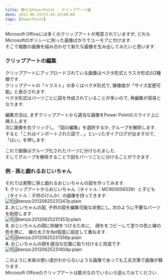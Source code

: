 ```yaml
---
title: 魅せるPowerPoint - クリップアート編
date: 2012-06-25T23:43:32+09:00
tags: [PowerPoint]
---
```


Microsoft Officeには多くのクリップアートが用意されていますが, どれもMicrosoftのポリシーに則った画像ばかりでユーモアに欠けます\.  
そこで複数の画像を組み合わせて新たな画像を生み出してみたいと思います\.

### クリップアートの編集

クリップアートにアップロードされている画像はベクタ形式とラスタ形式の2種類です\.  
クリップアートの「イラスト」の多くはベクタ形式で, 解像度が「サイズ変更可能」と表示されます\.  
ベクタ形式はパーツごとに図を作成されていることが多いので, 再編集が容易となります\.

編集方法は, まずクリップアートから適当な画像をPower Pointのスライド上に挿入します\.  
次に画像を右クリックし, 「図の編集」を選択するか, グループを解除します\.  
すると「これはインポートされた図で\.\.\.」といったダイアログが出ますので, 「はい」を押します\.

これで画像はグループ化されたパーツに分けられました\.  
そしてグループを解除することで図をパーツごとに分けることができます\.

### 例 \- 孫と戯れるおじいちゃん

それでは実際に孫と戯れるおじいちゃんの図を作ってみます\.  
**1\.** クリップアートからおじいちゃん（タイトル：MC900056339）と子ども（タイトル：子供のけんか）の画像を持ってきます\.  
![f:id:ibenza:20120625231347p:plain](/2012/06/25/20120625231347.png)  
**2\.** おじいちゃんの図, 子供の図を編集可能な状態にし, 次のように不要なパーツを削除します\.  
![f:id:ibenza:20120625231357p:plain](/2012/06/25/20120625231357.png)  
**3\.** おじいちゃんの顔に枠線をつけるために,　顔ををコピーして塗りの色と線の色を黒に,　線の太さを8pt程度に設定して重ねます\.  
![f:id:ibenza:20120625231356p:plain](/2012/06/25/20120625231356.png)  
**4\.** おじいちゃんの顔を適当な位置に貼り付けると完成です\.  
![f:id:ibenza:20120625231404p:plain](/2012/06/25/20120625231404.png)

このように本来の使い道がわからないような画像であっても工夫次第で画像が蘇ります\.  
Microsoft Officeのクリップアートは膨大なのでいろいろ遊んでみてください\.

